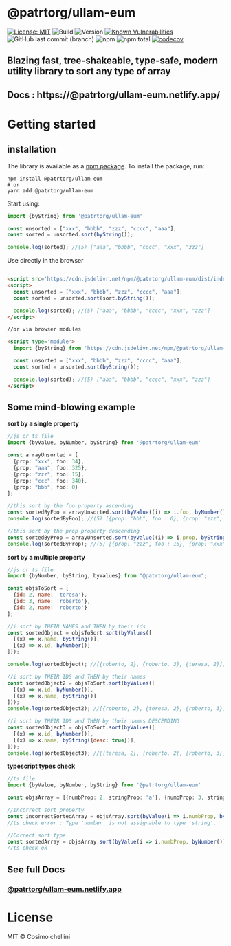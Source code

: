 # @patrtorg/ullam-eum

[![License: MIT](https://img.shields.io/badge/License-MIT-blue.svg)](https://opensource.org/licenses/MIT)
![Build](https://github.com/patrtorg/ullam-eum/workflows/Npm%20deploy/badge.svg)
![Version](https://img.shields.io/npm/v/@patrtorg/ullam-eum.svg)
[![Known Vulnerabilities](https://snyk.io/test/npm/@patrtorg/ullam-eum/badge.svg)](https://snyk.io/test/npm/@patrtorg/ullam-eum)
![GitHub last commit (branch)](https://img.shields.io/github/last-commit/cosimochellini/@patrtorg/ullam-eum)
![npm](https://img.shields.io/npm/dw/@patrtorg/ullam-eum)
![npm total](https://img.shields.io/npm/dt/@patrtorg/ullam-eum.svg)
[![codecov](https://codecov.io/gh/cosimochellini/@patrtorg/ullam-eum/branch/master/graph/badge.svg)](https://codecov.io/gh/cosimochellini/@patrtorg/ullam-eum)

## Blazing fast, tree-shakeable, type-safe, modern utility library to sort any type of array

## Docs : https://@patrtorg/ullam-eum.netlify.app/

# Getting started

## installation

The library is available as a [npm package](https://www.npmjs.com/package/@patrtorg/ullam-eum).
To install the package, run:

```
npm install @patrtorg/ullam-eum
# or
yarn add @patrtorg/ullam-eum
```

Start using:

```typescript
import {byString} from '@patrtorg/ullam-eum'

const unsorted = ["xxx", "bbbb", "zzz", "cccc", "aaa"];
const sorted = unsorted.sort(byString());

console.log(sorted); //(5) ["aaa", "bbbb", "cccc", "xxx", "zzz"]
```

Use directly in the browser

```html

<script src='https://cdn.jsdelivr.net/npm/@patrtorg/ullam-eum/dist/index.umd.js'></script>
<script>
  const unsorted = ["xxx", "bbbb", "zzz", "cccc", "aaa"];
  const sorted = unsorted.sort(sort.byString());

  console.log(sorted); //(5) ["aaa", "bbbb", "cccc", "xxx", "zzz"]
</script>

//or via browser modules

<script type='module'>
  import {byString} from 'https://cdn.jsdelivr.net/npm/@patrtorg/ullam-eum/dist/index.mjs'

  const unsorted = ["xxx", "bbbb", "zzz", "cccc", "aaa"];
  const sorted = unsorted.sort(byString());

  console.log(sorted); //(5) ["aaa", "bbbb", "cccc", "xxx", "zzz"]
</script>
```

## Some mind-blowing example

**sort by a single property**

```typescript
//js or ts file
import {byValue, byNumber, byString} from '@patrtorg/ullam-eum'

const arrayUnsorted = [
  {prop: "xxx", foo: 34},
  {prop: "aaa", foo: 325},
  {prop: "zzz", foo: 15},
  {prop: "ccc", foo: 340},
  {prop: "bbb", foo: 0}
];

//this sort by the foo property ascending
const sortedByFoo = arrayUnsorted.sort(byValue((i) => i.foo, byNumber()));
console.log(sortedByFoo); //(5) [{prop: "bbb", foo : 0}, {prop: "zzz", foo: 15}, .....];

//this sort by the prop property descending
const sortedByProp = arrayUnsorted.sort(byValue((i) => i.prop, byString({desc: true})));
console.log(sortedByProp); //(5) [{prop: "zzz", foo : 15}, {prop: "xxx", foo: 34}, .....];
```

**sort by a multiple property**

```javascript
//js or ts file
import {byNumber, byString, byValues} from "@patrtorg/ullam-eum";

const objsToSort = [
  {id: 2, name: 'teresa'},
  {id: 3, name: 'roberto'},
  {id: 2, name: 'roberto'}
];

//i sort by THEIR NAMES and THEN by their ids
const sortedObject = objsToSort.sort(byValues([
  [(x) => x.name, byString()],
  [(x) => x.id, byNumber()]
]));

console.log(sortedObject); //[{roberto, 2}, {roberto, 3}, {teresa, 2}];

//i sort by THEIR IDS and THEN by their names
const sortedObject2 = objsToSort.sort(byValues([
  [(x) => x.id, byNumber()],
  [(x) => x.name, byString()]
]));
console.log(sortedObject2); //[{roberto, 2}, {teresa, 2}, {roberto, 3}];

//i sort by THEIR IDS and THEN by their names DESCENDING
const sortedObject3 = objsToSort.sort(byValues([
  [(x) => x.id, byNumber()],
  [(x) => x.name, byString({desc: true})],
]));
console.log(sortedObject3); //[{teresa, 2}, {roberto, 2}, {roberto, 3}];

```

**typescript types check**

```typescript
//ts file
import {byValue, byNumber, byString} from '@patrtorg/ullam-eum'

const objsArray = [{numbProp: 2, stringProp: 'a'}, {numbProp: 3, stringProp: 'f'}];

//Incorrect sort property
const incorrectSortedArray = objsArray.sort(byValue(i => i.numbProp, byString()));
//ts check error : Type 'number' is not assignable to type 'string'.

//Correct sort type
const sortedArray = objsArray.sort(byValue(i => i.numbProp, byNumber()))
//ts check ok

```

## See full Docs

### [**@patrtorg/ullam-eum.netlify.app**](https://@patrtorg/ullam-eum.netlify.app)

# License

MIT © Cosimo chellini
